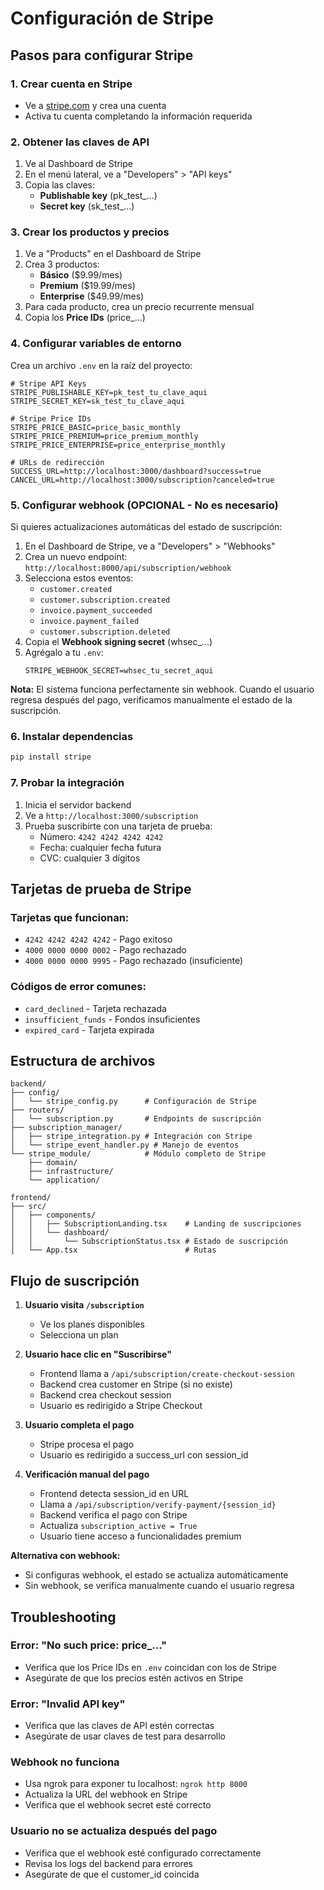 # Configuración de Stripe

## Pasos para configurar Stripe

### 1. Crear cuenta en Stripe
- Ve a [stripe.com](https://stripe.com) y crea una cuenta
- Activa tu cuenta completando la información requerida

### 2. Obtener las claves de API
1. Ve al Dashboard de Stripe
2. En el menú lateral, ve a "Developers" > "API keys"
3. Copia las claves:
   - **Publishable key** (pk_test_...)
   - **Secret key** (sk_test_...)

### 3. Crear los productos y precios
1. Ve a "Products" en el Dashboard de Stripe
2. Crea 3 productos:
   - **Básico** ($9.99/mes)
   - **Premium** ($19.99/mes)
   - **Enterprise** ($49.99/mes)
3. Para cada producto, crea un precio recurrente mensual
4. Copia los **Price IDs** (price_...)

### 4. Configurar variables de entorno
Crea un archivo `.env` en la raíz del proyecto:

```env
# Stripe API Keys
STRIPE_PUBLISHABLE_KEY=pk_test_tu_clave_aqui
STRIPE_SECRET_KEY=sk_test_tu_clave_aqui

# Stripe Price IDs
STRIPE_PRICE_BASIC=price_basic_monthly
STRIPE_PRICE_PREMIUM=price_premium_monthly
STRIPE_PRICE_ENTERPRISE=price_enterprise_monthly

# URLs de redirección
SUCCESS_URL=http://localhost:3000/dashboard?success=true
CANCEL_URL=http://localhost:3000/subscription?canceled=true
```

### 5. Configurar webhook (OPCIONAL - No es necesario)
Si quieres actualizaciones automáticas del estado de suscripción:

1. En el Dashboard de Stripe, ve a "Developers" > "Webhooks"
2. Crea un nuevo endpoint: `http://localhost:8000/api/subscription/webhook`
3. Selecciona estos eventos:
   - `customer.created`
   - `customer.subscription.created`
   - `invoice.payment_succeeded`
   - `invoice.payment_failed`
   - `customer.subscription.deleted`
4. Copia el **Webhook signing secret** (whsec_...)
5. Agrégalo a tu `.env`:
   ```env
   STRIPE_WEBHOOK_SECRET=whsec_tu_secret_aqui
   ```

**Nota:** El sistema funciona perfectamente sin webhook. Cuando el usuario regresa después del pago, verificamos manualmente el estado de la suscripción.

### 6. Instalar dependencias
```bash
pip install stripe
```

### 7. Probar la integración
1. Inicia el servidor backend
2. Ve a `http://localhost:3000/subscription`
3. Prueba suscribirte con una tarjeta de prueba:
   - Número: `4242 4242 4242 4242`
   - Fecha: cualquier fecha futura
   - CVC: cualquier 3 dígitos

## Tarjetas de prueba de Stripe

### Tarjetas que funcionan:
- `4242 4242 4242 4242` - Pago exitoso
- `4000 0000 0000 0002` - Pago rechazado
- `4000 0000 0000 9995` - Pago rechazado (insuficiente)

### Códigos de error comunes:
- `card_declined` - Tarjeta rechazada
- `insufficient_funds` - Fondos insuficientes
- `expired_card` - Tarjeta expirada

## Estructura de archivos

```
backend/
├── config/
│   └── stripe_config.py      # Configuración de Stripe
├── routers/
│   └── subscription.py       # Endpoints de suscripción
├── subscription_manager/
│   ├── stripe_integration.py # Integración con Stripe
│   └── stripe_event_handler.py # Manejo de eventos
└── stripe_module/            # Módulo completo de Stripe
    ├── domain/
    ├── infrastructure/
    └── application/

frontend/
├── src/
│   ├── components/
│   │   ├── SubscriptionLanding.tsx    # Landing de suscripciones
│   │   └── dashboard/
│   │       └── SubscriptionStatus.tsx # Estado de suscripción
│   └── App.tsx                        # Rutas
```

## Flujo de suscripción

1. **Usuario visita `/subscription`**
   - Ve los planes disponibles
   - Selecciona un plan

2. **Usuario hace clic en "Suscribirse"**
   - Frontend llama a `/api/subscription/create-checkout-session`
   - Backend crea customer en Stripe (si no existe)
   - Backend crea checkout session
   - Usuario es redirigido a Stripe Checkout

3. **Usuario completa el pago**
   - Stripe procesa el pago
   - Usuario es redirigido a success_url con session_id

4. **Verificación manual del pago**
   - Frontend detecta session_id en URL
   - Llama a `/api/subscription/verify-payment/{session_id}`
   - Backend verifica el pago con Stripe
   - Actualiza `subscription_active = True`
   - Usuario tiene acceso a funcionalidades premium

**Alternativa con webhook:**
- Si configuras webhook, el estado se actualiza automáticamente
- Sin webhook, se verifica manualmente cuando el usuario regresa

## Troubleshooting

### Error: "No such price: price_..."
- Verifica que los Price IDs en `.env` coincidan con los de Stripe
- Asegúrate de que los precios estén activos en Stripe

### Error: "Invalid API key"
- Verifica que las claves de API estén correctas
- Asegúrate de usar claves de test para desarrollo

### Webhook no funciona
- Usa ngrok para exponer tu localhost: `ngrok http 8000`
- Actualiza la URL del webhook en Stripe
- Verifica que el webhook secret esté correcto

### Usuario no se actualiza después del pago
- Verifica que el webhook esté configurado correctamente
- Revisa los logs del backend para errores
- Asegúrate de que el customer_id coincida 